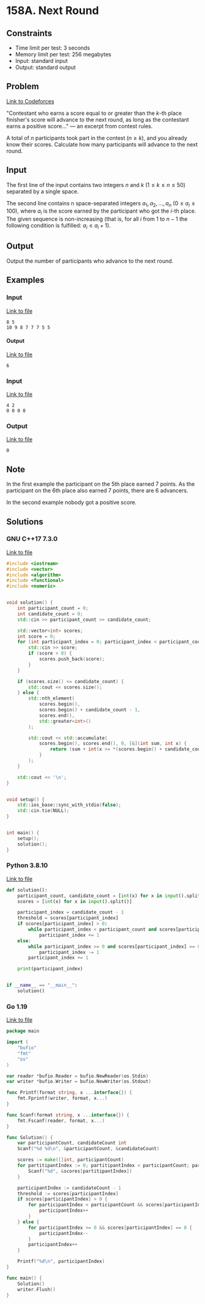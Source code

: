 # 158A. Next Round

## Constraints

  - Time limit per test: 3 seconds
  - Memory limit per test: 256 megabytes
  - Input: standard input
  - Output: standard output

## Problem

[Link to Codeforces](https://codeforces.com/problemset/problem/158/A)

"Contestant who earns a score equal to or greater than the $k$-th place finisher's score will advance to the next round, as long as the contestant earns a positive score..." — an excerpt from contest rules.

A total of $n$ participants took part in the contest $(n \geq k)$, and you already know their scores. Calculate how many participants will advance to the next round.

## Input

The first line of the input contains two integers $n$ and $k$ $(1 \leq k \leq n \leq 50)$ separated by a single space.

The second line contains n space-separated integers $a_1$, $a_2$, ..., $a_n$ $(0 \leq a_i \leq 100)$, where $a_i$ is the score earned by the participant who got the $i$-th place. The given sequence is non-increasing (that is, for all $i$ from 1 to $n - 1$ the following condition is fulfilled: $a_i \leq a_i + 1$).

## Output

Output the number of participants who advance to the next round.

## Examples

### Input

[Link to file](input_0.txt)

```
8 5
10 9 8 7 7 7 5 5
```

#### Output

[Link to file](expected_0.txt)

```
6
```

### Input

[Link to file](input_1.txt)

```
4 2
0 0 0 0
```

### Output

[Link to file](expected_1.txt)

```
0
```

## Note

In the first example the participant on the 5th place earned 7 points. As the participant on the 6th place also earned 7 points, there are 6 advancers.

In the second example nobody got a positive score.

## Solutions

### GNU C++17 7.3.0

[Link to file](solution.cpp)

```cpp
#include <iostream>
#include <vector>
#include <algorithm>
#include <functional>
#include <numeric>


void solution() {
    int participant_count = 0;
    int candidate_count = 0;
    std::cin >> participant_count >> candidate_count;

    std::vector<int> scores;
    int score = 0;
    for (int participant_index = 0; participant_index < participant_count; ++participant_index) {
        std::cin >> score;
        if (score > 0) {
            scores.push_back(score);
        }
    }

    if (scores.size() <= candidate_count) {
        std::cout << scores.size();
    } else {
        std::nth_element(
            scores.begin(),
            scores.begin() + candidate_count - 1,
            scores.end(),
            std::greater<int>()
        );

        std::cout << std::accumulate(
            scores.begin(), scores.end(), 0, [&](int sum, int x) {
                return (sum + int(x >= *(scores.begin() + candidate_count - 1)));
            }
        );
    }

    std::cout << '\n';
}


void setup() {
    std::ios_base::sync_with_stdio(false);
    std::cin.tie(NULL);
}


int main() {
    setup();
    solution();
}
```

### Python 3.8.10

[Link to file](solution.py)

```python
def solution():
    participant_count, candidate_count = [int(x) for x in input().split()]
    scores = [int(x) for x in input().split()]

    participant_index = candidate_count - 1
    threshold = scores[participant_index]
    if scores[participant_index] > 0:
        while participant_index < participant_count and scores[participant_index] == threshold:
            participant_index += 1
    else:
        while participant_index >= 0 and scores[participant_index] == 0:
            participant_index -= 1
        participant_index += 1

    print(participant_index)


if __name__ == "__main__":
    solution()
```

### Go 1.19

[Link to file](solution.go)

```go
package main

import (
	"bufio"
	"fmt"
	"os"
)

var reader *bufio.Reader = bufio.NewReader(os.Stdin)
var writer *bufio.Writer = bufio.NewWriter(os.Stdout)

func Printf(format string, x ...interface{}) {
	fmt.Fprintf(writer, format, x...)
}

func Scanf(format string, x ...interface{}) {
	fmt.Fscanf(reader, format, x...)
}

func Solution() {
	var participantCount, candidateCount int
	Scanf("%d %d\n", &participantCount, &candidateCount)

	scores := make([]int, participantCount)
	for partitipantIndex := 0; partitipantIndex < participantCount; partitipantIndex++ {
		Scanf("%d", &scores[partitipantIndex])
	}

	participantIndex := candidateCount - 1
	threshold := scores[participantIndex]
	if scores[participantIndex] > 0 {
		for participantIndex < participantCount && scores[participantIndex] == threshold {
			participantIndex++
		}
	} else {
		for participantIndex >= 0 && scores[participantIndex] == 0 {
			participantIndex--
		}
		participantIndex++
	}

	Printf("%d\n", participantIndex)
}

func main() {
	Solution()
	writer.Flush()
}
```
